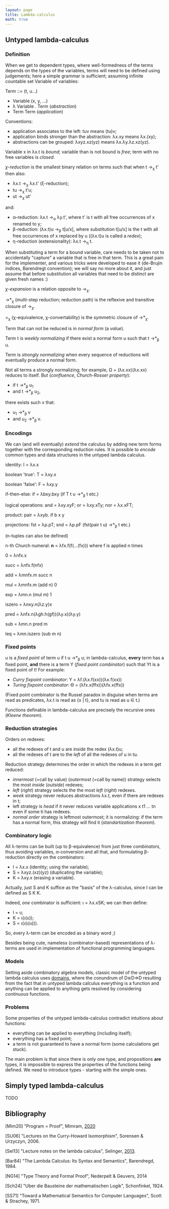```yaml
---
layout: page
title: Lambda-calculus
math: true
---
```


## Untyped lambda-calculus ##

### Definition ###

When we get to dependent types, where well-formedness of the terms depends on the
types of the variables, terms will need to be defined using judgements; here a
simple grammar is sufficient; assuming infinite countable set Variable of variables:

Term ::=               (t, u...)
 - Variable            (x, y, ...)
 - λ Variable . Term   (_abstraction_)
 - Term Term           (_application_)

Conventions:
  - application associates to the left: tuv means (tu)v;
  - application binds stronger than the abstraction: λx.xy means λx.(xy);
  - abstractions can be grouped: λxyz.xz(yz) means λx.λy.λz.xz(yz).

Variable x in λx.t is _bound_; variable than is not bound is _free_;
term with no free variables is _closed_.

_χ-reduction_ is the smallest binary relation on terms
such that when t →<sub>χ</sub> t' then also:
- λx.t →<sub>χ</sub> λx.t' (ξ-reduction);
- tu →<sub>χ</sub> t'u;
- ut →<sub>χ</sub> ut'

and:
- α-reduction: λx.t →<sub>α</sub> λy.t', where t' is t with all free occurrences of x
renamed to y;
- β-reduction: (λx.t)u →<sub>β</sub> t[u/x], where substitution t[u/x] is the t
with all free occurrences of x replaced by u ((λx.t)u is called a _redex_);
- η-reduction (extensionality): λx.t →<sub>η</sub> t.

When substituting a term for a bound variable, care needs to be taken not to
accidentally "capture" a variable that is free in that term. This is a great pain
for the implementer, and various tricks were developed to ease it (de-Brujin
indices, Barendregt convention); we will say no more about it, and just assume
that before substitution all variables that need to be distinct are given fresh names :)

_χ-expansion_ is a relation opposite to →<sub>χ</sub>. 

→*<sub>χ</sub> (multi-step reduction; reduction path) is the reflexive and transitive
closure of →<sub>χ</sub>.

=<sub>χ</sub> (χ-equivalence, χ-convertability) is the symmetric closure
of →*<sub>χ</sub>.

Term that can not be reduced is in _normal form_ (a _value_).

Term t is _weekly normalizing_ if there exist a normal form u such that t →*<sub>β</sub> u.

Term is _strongly normalizing_ when every sequence of reductions will eventually produce a
normal form.

Not all terms a strongly normalizing; for example, Ω = (λx.xx)(λx.xx) reduces
to itself. But (_confluence_, _Church-Rosser property_):
 - if t →*<sub>β</sub> u<sub>1</sub>
 - and t →*<sub>β</sub> u<sub>2</sub>,

there exists such v that:
- u<sub>1</sub> →*<sub>β</sub> v
- and u<sub>2</sub> →*<sub>β</sub> v.

### Encodings ###

We can (and will eventually) _extend_ the calculus by adding new term forms together with the corresponding reduction rules.
It is possible to _encode_ common types and data structures in the untyped lambda calculus.

identity: I = λx.x

boolean 'true': T = λxy.x

boolean 'false': F = λxy.y

if-then-else: if = λbxy.bxy (if T t u →*<sub>β</sub> t etc.)

logical operations: and = λxy.xyF; or = λxy.xTy; nor = λx.xFT;

product: pair = λxyb. if b x y 

projections: fst = λp.pT; snd = λp.pF (fst(pair t u) →*<sub>β</sub> t etc.)

(n-tuples can also be defined)

n-th Church numeral: **n** = λfx.f(f(...(fx))) where f is applied n times

0 = λnfx.x

succ = λnfx.f(nfx)

add = λmnfx.m succ n

mul = λmnfx.m (add n) 0

exp = λmn.n (mul m) 1

iszero = λnxy.n(λz.y)x

pred = λnfx.n(λgh.h(gf))(λy.x)(λy.y)

sub = λmn.n pred m

leq = λmn.iszero (sub m n)

### Fixed points ###

u is a _fixed point_ of term u if t u →*<sub>β</sub> u; in lambda-calculus,
**every** term has a fixed point, **and** there is a term Y (_fixed point combinator_)
such that Yt is a fixed point of t! For example:
- _Curry fixpoint combinator_: Y = λf.(λx.f(xx))(λx.f(xx))
- _Turing fixpoint combinator_: ϴ = (λfx.x(ffx))(λfx.x(ffx))

(Fixed point combinator is the Russel paradox in disguise when terms are read as
predicates, λx.t is read as {x | t}, and tu is read as u ∈ t.)

Functions definable in lambda-calculus are precisely the recursive ones 
(_Kleene theorem_).

### Reduction strategies ###

Orders on redexes:
 - all the redexes of t and u are _inside_ the redex (λx.t)u;
 - all the redexes of t are to the _left_ of all the redexes of u in tu.

Reduction strategy determines the order in which the redexes in a term get reduced:
- _innermost_ (=call by value) (_outermost_ (=call by name)) strategy selects the most _inside_ (_outside_) redexes;
- _left_ (_right_) strategy selects the the most _left_ (_right_) redexes.
- _week_ strategy never reduces abstractions λx.t, even if there are redexes in t;
- left strategy is _head_ if it never reduces variable applications x t1 ... tn even
  if some ti has redexes.
- _normal order_ strategy is leftmost outermost; it is normalizing: if the term has
  a normal form, this strategy will find it (_standartization theorem_).

### Combinatory logic ###

All λ-terms can be built (up to β-equivalence) from just three _combinators_, thus avoiding
variables, α-conversion and all that, and formulating β-reduction directly on the combinators:
- I = λx.x (identity; using the variable);
- S = λxyz.(xz)(yz) (duplicating the variable);
- K = λxy.x (erasing a variable).

Actually, just S and K suffice as the "basis" of the λ-calculus, 
since I can be defined as S K K.

Indeed, _one_ combinator is sufficient: ι = λx.xSK; we can then define:
- I = ιι;
- K = ι(ι(ιι));
- S = ι(ι(ι(ιι))).

So, every λ-term can be encoded as a binary word ;)

Besides being cute, nameless (combinator-based) representations of λ-terms are
used in implementation of functional programming languages.

### Models ###

Setting aside combinatory algebra models, classic model of the untyped
lambda calculus uses [domains](https://ncatlab.org/nlab/show/domain+theory),
where the conundrum of D≅D⇒D resulting from the fact that in untyped lambda calculus
everything is a function and anything can be applied to anything gets resolved by
considering _continuous_ functions.

### Problems ###

Some properties of the untyped lambda-calculus contradict intuitions about functions:
- everything can be applied to everything (including itself);
- everything has a fixed point;
- a term is not guaranteed to have a normal form (some calculations get stuck).

The main problem is that since there is only one type, and propositions **are** types,
it is impossible to express the properties of the functions being defined.
We need to introduce types - starting with the simple ones.

## Simply typed lambda-calculus ##

TODO

## Bibliography ##

[Mim20] "Program = Proof", Mimram, [2020](https://www.lix.polytechnique.fr/Labo/Samuel.Mimram/teaching/INF551/course.pdf)

[SU06] "Lectures on the Curry-Howard Isomorphism", Sorensen & Urzyczyn, 2006.

[Sel13] "Lecture notes on the lambda calculus", Selinger, [2013](https://arxiv.org/pdf/0804.3434.pdf).

[Bar84] "The Lambda Calculus: Its Syntax and Semantics", Barendregd, 1984.

[NG14] "Type Theory and Formal Proof", Nederpelt & Geuvers, 2014

[Sch24] "Uber die Bausteine der mathematischen Logik", Schonfinkel, 1924.

[SS71] "Toward a Mathematical Semantics for Computer Languages", Scott & Strachey, 1971.
